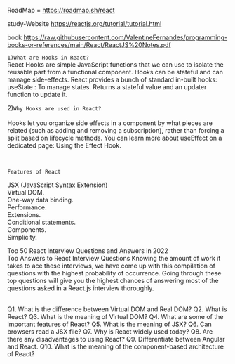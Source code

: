 RoadMap = https://roadmap.sh/react <br>

study-Website https://reactjs.org/tutorial/tutorial.html

book https://raw.githubusercontent.com/ValentineFernandes/programming-books-or-references/main/React/ReactJS%20Notes.pdf


```1)What are Hooks in React?```
<br>
React Hooks are simple JavaScript functions that we can use to isolate the reusable part from a functional component. Hooks can be stateful and can manage side-effects. React provides a bunch of standard in-built hooks: useState : To manage states. Returns a stateful value and an updater function to update it.
<br>



2)```Why Hooks are used in React?```<br>
<br>
Hooks let you organize side effects in a component by what pieces are related (such as adding and removing a subscription), rather than forcing a split based on lifecycle methods. You can learn more about useEffect on a dedicated page: Using the Effect Hook.

<br>

```Features of React```

JSX (JavaScript Syntax Extension)<br>
Virtual DOM.<br>
One-way data binding.<br>
Performance.<br>
Extensions.<br>
Conditional statements.<br>
Components.<br>
Simplicity.<br>


Top 50 React Interview Questions and Answers in 2022<br>
Top Answers to React Interview Questions
Knowing the amount of work it takes to ace these interviews, we have come up with this compilation of questions with the highest probability of occurrence. Going through these top questions will give you the highest chances of answering most of the questions asked in a React.js interview thoroughly.

<br>
Q1. What is the difference between Virtual DOM and Real DOM?
Q2. What is React?
Q3. What is the meaning of Virtual DOM?
Q4. What are some of the important features of React?
Q5. What is the meaning of JSX?
Q6. Can browsers read a JSX file?
Q7. Why is React widely used today?
Q8. Are there any disadvantages to using React?
Q9. Differentiate between Angular and React.
Q10. What is the meaning of the component-based architecture of React?


